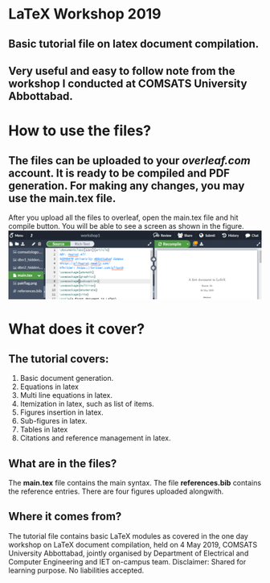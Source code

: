 # LaTeX Workshop 2019
## Basic tutorial file on latex document compilation. 
## Very useful and easy to follow note from the workshop I conducted at COMSATS University Abbottabad. 
# How to use the files?
## The files can be uploaded to your _overleaf.com_ account. It is ready to be compiled and **PDF** generation. For making any changes, you may use the **main.tex** file.
After you upload all the files to overleaf, open the main.tex file and hit compile button. You will be able to see a screen as shown in the figure.
![Overleaf Screen](overleaf_snap.PNG)
# What does it cover?
## The tutorial covers:
1. Basic document generation.
2. Equations in latex
3. Multi line equations in latex.
4. Itemization in latex, such as list of items. 
5. Figures insertion in latex.
6. Sub-figures in latex.
7. Tables in latex
8. Citations and reference management in latex.
## What are in the files?
The **main.tex** file contains the main syntax. The file **references.bib** contains the reference entries. There are four figures uploaded alongwith. 
## Where it comes from?
The tutorial file contains basic LaTeX modules as covered in the one day workshop on LaTeX document compilation, held on 4 May 2019, COMSATS University Abbottabad, jointly organised by Department of Electrical and Computer Engineering and IET on-campus team.
Disclaimer: Shared for learning purpose. No liabilities accepted.
